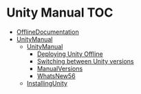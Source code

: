 Unity Manual TOC
================

 - [OfflineDocumentation](OfflineDocumentation)
 - [UnityManual](UnityManual)
	 - [UnityManual](UnityManual_1)
		 - [Deploying Unity Offline](DeployingUnityOffline)
		 - [Switching between Unity versions](SwitchingDocumentationVersions)
		 - [ManualVersions](ManualVersions)
		 - [WhatsNew56](WhatsNew56)
	 - [InstallingUnity](InstallingUnity)

